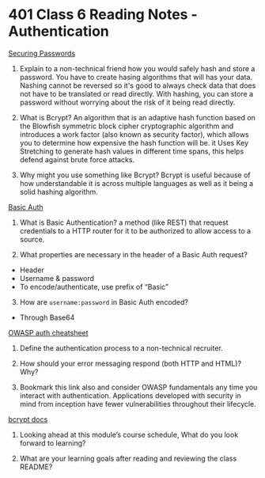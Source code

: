 # 401 Class 6 Reading Notes - Authentication

[Securing Passwords](https://thehackernews.com/2014/04/securing-passwords-with-bcrypt-hashing.html)

1. Explain to a non-technical friend how you would safely hash and store a password.
You have to create hasing algorithms that will has your data. Nashing cannot be reversed so it's good to always check data that does not have to be translated or read directly. With hashing, you can store a password without worrying about the risk of it being read directly.

2. What is Bcrypt?
An algorithm that is an adaptive hash function based on the Blowfish symmetric block cipher cryptographic algorithm and introduces a work factor (also known as security factor), which allows you to determine how expensive the hash function will be. it Uses Key Stretching to generate hash values in different time spans, this helps defend against brute force attacks.

3. Why might you use something like Bcrypt?
Bcrypt is useful because of how understandable it is across multiple languages as well as it being a solid hashing algorithm.

[Basic Auth](https://en.wikipedia.org/wiki/Basic_access_authentication)

1. What is Basic Authentication?
a method (like REST) that request credentials to a HTTP router for it to be authorized to allow access to a source.

2. What properties are necessary in the header of a Basic Auth request?
- Header
- Username & password
- To encode/authenticate, use prefix of “Basic”

3. How are `username:password` in Basic Auth encoded?
- Through Base64

[OWASP auth cheatsheet](https://www.owasp.org/index.php/Authentication_Cheat_Sheet)
1. Define the authentication process to a non-technical recruiter.


2. How should your error messaging respond (both HTTP and HTML)? Why?


3. Bookmark this link also and consider OWASP fundamentals any time you interact with authentication. Applications developed with security in mind from inception have fewer vulnerabilities throughout their lifecycle.

[bcrypt docs](https://www.npmjs.com/package/bcrypt)

1. Looking ahead at this module’s course schedule, What do you look forward to learning?


2. What are your learning goals after reading and reviewing the class README?
